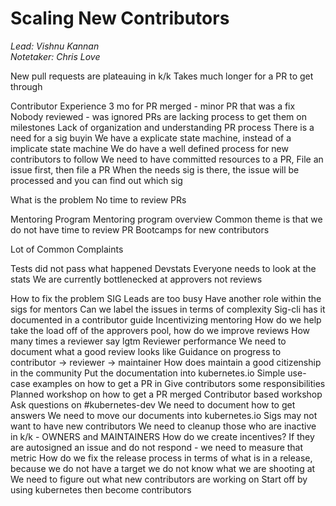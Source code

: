 # Scaling New Contributors
*Lead: Vishnu Kannan*  
*Notetaker: Chris Love*

New pull requests are plateauing in k/k
Takes much longer for a PR to get through

Contributor Experience
3 mo for PR merged - minor PR that was a fix
Nobody reviewed - was ignored
PRs are lacking process to get them on milestones
Lack of organization and understanding PR process
There is a need for a sig buyin
We have a explicate state machine, instead of a implicate state machine
We do have a well defined process for new contributors to follow
We need to have committed resources to a PR, 
File an issue first, then file a PR
When the needs sig is there, the issue will be processed and you can find out which sig

What is the problem
No time to review PRs

Mentoring Program
Mentoring program overview
Common theme is that we do not have time to review PR
Bootcamps for new contributors

Lot of Common Complaints

Tests did not pass what happened
Devstats
Everyone needs to look at the stats
We are currently bottlenecked at approvers not reviews

How to fix the problem
SIG Leads are too busy
Have another role within the sigs for mentors
Can we label the issues in terms of complexity
Sig-cli has it documented in a contributor guide
Incentivizing mentoring
How do we help take the load off of the approvers pool, how do we improve reviews
How many times a reviewer say lgtm
Reviewer performance
We need to document what a good review looks like
Guidance on progress to contributor -> reviewer -> maintainer
How does maintain a good citizenship in the community
Put the documentation into kubernetes.io
Simple use-case examples on how to get a PR in
Give contributors some responsibilities
Planned workshop on how to get a PR merged
Contributor based workshop
Ask questions on #kubernetes-dev
We need to document how to get answers
We need to move our documents into kubernetes.io
Sigs may not want to have new contributors
We need to cleanup those who are inactive in k/k - OWNERS and MAINTAINERS
How do we create incentives?
If they are autosigned an issue and do not respond - we need to measure that metric
How do we fix the release process in terms of what is in a release, because we do not have a target we do not know what we are shooting at
We need to figure out what new contributors are working on
Start off by using kubernetes then become contributors
